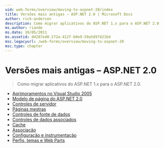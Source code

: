 ```yaml
---
uid: web-forms/overview/moving-to-aspnet-20/index
title: Versões mais antigas – ASP.NET 2.0 | Microsoft Docs
author: rick-anderson
description: Como migrar aplicativos do ASP.NET 1.x para o ASP.NET 2.0.
ms.author: riande
ms.date: 10/05/2011
ms.assetid: d4287e40-272a-412f-b0e9-59a5d97421bd
msc.legacyurl: /web-forms/overview/moving-to-aspnet-20
msc.type: chapter
---
```

<a name="older-versions---aspnet-20"></a>Versões mais antigas – ASP.NET 2.0
====================
> Como migrar aplicativos do ASP.NET 1.x para o ASP.NET 2.0.


- [Aprimoramentos no Visual Studio 2005](improvements-in-visual-studio-2005.md)
- [Modelo de página do ASP.NET 2.0](the-asp-net-2-0-page-model.md)
- [Controles de servidor](server-controls.md)
- [Páginas mestras](master-pages.md)
- [Controles de fonte de dados](data-source-controls.md)
- [Controles de dados associados](data-bound-controls.md)
- [Cache](caching.md)
- [Associação](membership.md)
- [Configuração e instrumentação](configuration-and-instrumentation.md)
- [Perfis, temas e Web Parts](profiles-themes-and-web-parts.md)

